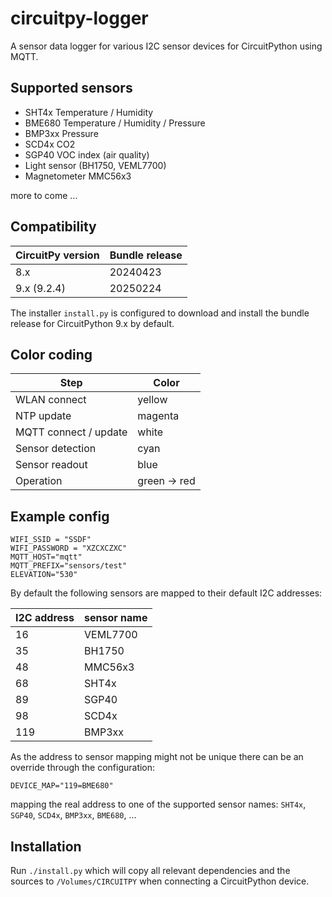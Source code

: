 # circuitpy-logger

A sensor data logger for various I2C sensor devices for CircuitPython using MQTT.

## Supported sensors

* SHT4x Temperature / Humidity
* BME680 Temperature / Humidity / Pressure
* BMP3xx Pressure
* SCD4x CO2
* SGP40 VOC index (air quality)
* Light sensor (BH1750, VEML7700)
* Magnetometer MMC56x3

more to come ...

## Compatibility

| CircuitPy version | Bundle release |
|-------------------|----------------|
| 8.x               | 20240423       |
| 9.x (9.2.4)       | 20250224       |

The installer `install.py` is configured to download and install the bundle release for CircuitPython 9.x by default.

## Color coding

| Step                  | Color        |
|-----------------------|--------------|
| WLAN connect          | yellow       |
| NTP update            | magenta      |
| MQTT connect / update | white        |
| Sensor detection      | cyan         |
| Sensor readout        | blue         | 
| Operation             | green -> red |

## Example config

```
WIFI_SSID = "SSDF"
WIFI_PASSWORD = "XZCXCZXC"
MQTT_HOST="mqtt"
MQTT_PREFIX="sensors/test"
ELEVATION="530"
```

By default the following sensors are mapped to their default I2C addresses:

| I2C address | sensor name |
|-------------|-------------|
| 16          | VEML7700    |
| 35          | BH1750      |
| 48          | MMC56x3     |
| 68          | SHT4x       |
| 89          | SGP40       |
| 98          | SCD4x       |
| 119         | BMP3xx      |

As the address to sensor mapping might not be unique there can be an override through the configuration:

```
DEVICE_MAP="119=BME680"
```

mapping the real address to one of the supported sensor names: `SHT4x`, `SGP40`, `SCD4x`, `BMP3xx`, `BME680`, ...

## Installation

Run `./install.py` which will copy all relevant dependencies and the sources to `/Volumes/CIRCUITPY` when connecting a CircuitPython device.